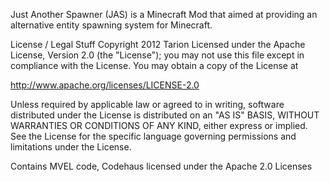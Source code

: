 Just Another Spawner (JAS) is a Minecraft Mod that aimed at providing an alternative entity spawning system for Minecraft.

License / Legal Stuff
Copyright 2012 Tarion
Licensed under the Apache License, Version 2.0 (the "License");
you may not use this file except in compliance with the License.
You may obtain a copy of the License at

   http://www.apache.org/licenses/LICENSE-2.0

Unless required by applicable law or agreed to in writing, software
distributed under the License is distributed on an "AS IS" BASIS,
WITHOUT WARRANTIES OR CONDITIONS OF ANY KIND, either express or implied.
See the License for the specific language governing permissions and
limitations under the License.


Contains MVEL code, Codehaus licensed under the Apache 2.0 Licenses
